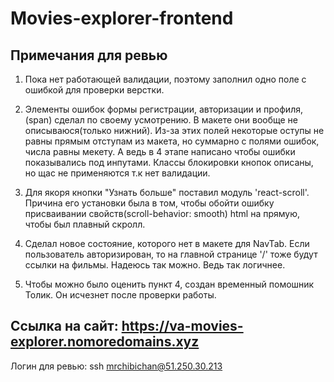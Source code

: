 # Movies-explorer-frontend

## Примечания для ревью

1. Пока нет работающей валидации, поэтому заполнил одно поле с ошибкой для проверки верстки.

2. Элементы ошибок формы регистрации, авторизации и профиля, (span) сделал по своему усмотрению. В макете они вообще не описываюся(только нижний). Из-за этих полей некоторые оступы не равны прямым отступам из макета, но суммарно с полями ошибок, числа равны мекету. А ведь в 4 этапе написано чтобы ошибки показывались под инпутами. Классы блокировки кнопок описаны, но щас не применяются т.к нет валидации.

3. Для якоря кнопки "Узнать больше" поставил модуль 'react-scroll'. Причина его установки была в том, чтобы обойти ошибку присваивании свойств(scroll-behavior: smooth) html на прямую, чтобы был плавный скролл.

4. Сделал новое состояние, которого нет в макете для NavTab. Если пользователь авторизирован, то на главной странице '/' тоже будут ссылки на фильмы. Надеюсь так можно. Ведь так логичнее.

5. Чтобы можно было оценить пункт 4, создан временный помошник Толик. Он исчезнет после проверки работы.

## Ссылка на сайт: https://va-movies-explorer.nomoredomains.xyz

Логин для ревью: ssh mrchibichan@51.250.30.213
